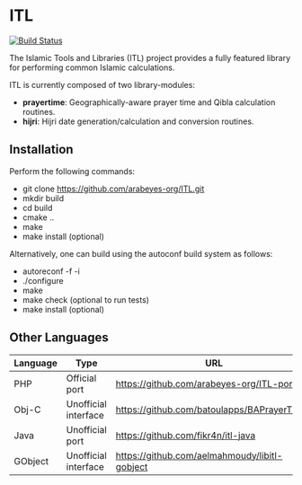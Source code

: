 # ITL
[![Build Status](https://travis-ci.org/arabeyes-org/ITL.svg?branch=master)](https://travis-ci.org/arabeyes-org/ITL)

The Islamic Tools and Libraries (ITL) project provides a fully featured library for performing common Islamic calculations.

ITL is currently composed of two library-modules:

  + **prayertime**: Geographically-aware prayer time and Qibla calculation routines.
  + **hijri**: Hijri date generation/calculation and conversion routines.

## Installation

Perform the following commands:
  * git clone https://github.com/arabeyes-org/ITL.git
  * mkdir build
  * cd build
  * cmake ..
  * make
  * make install (optional)

Alternatively, one can build using the autoconf build system as follows:
  * autoreconf -f -i
  * ./configure
  * make
  * make check (optional to run tests)
  * make install (optional)

## Other Languages

| Language 	| Type                 	| URL                                         	|
|----------	|----------------------	|---------------------------------------------	|
| PHP      	| Official port        	| https://github.com/arabeyes-org/ITL-ports   	|
| Obj-C    	| Unofficial interface 	| https://github.com/batoulapps/BAPrayerTimes 	|
| Java     	| Unofficial port      	| https://github.com/fikr4n/itl-java          	|
| GObject  	| Unofficial interface 	| https://github.com/aelmahmoudy/libitl-gobject |
